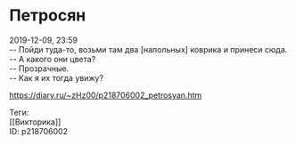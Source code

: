 Петросян
=========

   
 2019-12-09, 23:59   
  -- Пойди туда-то, возьми там два [напольных] коврика и принеси сюда.   
 -- А какого они цвета?   
 -- Прозрачные.   
 -- Как я их тогда увижу?   
    
 <https://diary.ru/~zHz00/p218706002_petrosyan.htm>   
   
 Теги:   
 [[Викторика]]   
 ID: p218706002